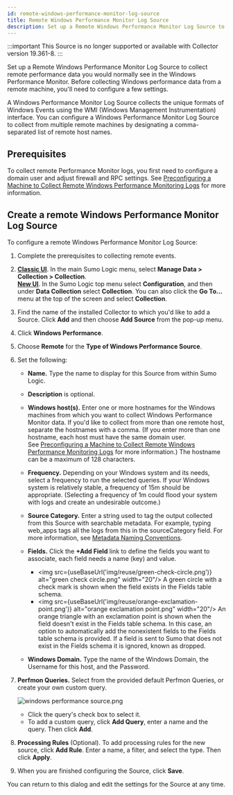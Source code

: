 ```yaml
---
id: remote-windows-performance-monitor-log-source
title: Remote Windows Performance Monitor Log Source
description: Set up a Remote Windows Performance Monitor Log Source to collect remote performance data from Windows Performance Monitor.
---
```



:::important
This Source is no longer supported or available with Collector version 19.361-8.
:::

Set up a Remote Windows Performance Monitor Log Source to collect remote performance data you would normally see in the Windows Performance Monitor. Before collecting Windows performance data from a remote machine, you'll need to configure a few settings.

A Windows Performance Monitor Log Source collects the unique formats of Windows Events using the WMI (Windows Management Instrumentation) interface. You can configure a Windows Performance Monitor Log Source to collect from multiple remote machines by designating a comma-separated list of remote host names.

## Prerequisites

To collect remote Performance Monitor logs, you first need to configure a domain user and adjust firewall and RPC settings. See [Preconfiguring a Machine to Collect Remote Windows Performance Monitoring Logs](preconfigure-machine-collect-remote-windows-performance-monitoring-logs.md) for more information.

## Create a remote Windows Performance Monitor Log Source

To configure a remote Windows Performance Monitor Log Source:

1. Complete the prerequisites to collecting remote events.
1. [**Classic UI**](/docs/get-started/sumo-logic-ui-classic). In the main Sumo Logic menu, select **Manage Data > Collection > Collection**. <br/>[**New UI**](/docs/get-started/sumo-logic-ui). In the Sumo Logic top menu select **Configuration**, and then under **Data Collection** select **Collection**. You can also click the **Go To...** menu at the top of the screen and select **Collection**. 
1. Find the name of the installed Collector to which you'd like to add a Source. Click **Add** and then choose **Add Source** from the pop-up menu.
1. Click **Windows Performance**. 
1. Choose **Remote** for the **Type of Windows Performance Source**. 
1. Set the following:

   * **Name.** Type the name to display for this Source from within Sumo Logic.
   * **Description** is optional.
   * **Windows host(s).** Enter one or more hostnames for the Windows machines from which you want to collect Windows Performance Monitor data. If you'd like to collect from more than one remote host, separate the hostnames with a comma. (If you enter more than one hostname, each host must have the same domain user. See [Preconfiguring a Machine to Collect Remote Windows Performance Monitoring Logs](preconfigure-machine-collect-remote-windows-performance-monitoring-logs.md) for more information.) The hostname can be a maximum of 128 characters.
   * **Frequency.** Depending on your Windows system and its needs, select a frequency to run the selected queries. If your Windows system is relatively stable, a frequency of 15m should be appropriate. (Selecting a frequency of 1m could flood your system with logs and create an undesirable outcome.)
   * **Source Category.** Enter a string used to tag the output collected from this Source with searchable metadata. For example, typing web_apps tags all the logs from this in the sourceCategory field. For more information, see [Metadata Naming Conventions](/docs/send-data/reference-information/metadata-naming-conventions.md).
   * **Fields.** Click the **+Add Field** link to define the fields you want to associate, each field needs a name (key) and value.

      * <img src={useBaseUrl('img/reuse/green-check-circle.png')} alt="green check circle.png" width="20"/> A green circle with a check mark is shown when the field exists in the Fields table schema.
      * <img src={useBaseUrl('img/reuse/orange-exclamation-point.png')} alt="orange exclamation point.png" width="20"/> An orange triangle with an exclamation point is shown when the field doesn't exist in the Fields table schema. In this case, an option to automatically add the nonexistent fields to the Fields table schema is provided. If a field is sent to Sumo that does not exist in the Fields schema it is ignored, known as dropped.

   * **Windows Domain.** Type the name of the Windows Domain, the Username for this host, and the Password.
1. **Perfmon Queries.** Select from the provided default Perfmon Queries, or create your own custom query.   

    ![windows performance source.png](/img/send-data/windows-performance-source.png)

    * Click the query's check box to select it.
    * To add a custom query, click **Add Query**, enter a name and the query. Then click **Add**.
1. **Processing Rules** (Optional). To add processing rules for the new source, click **Add Rule**. Enter a name, a filter, and select the type. Then click **Apply**.
1. When you are finished configuring the Source, click **Save**.

You can return to this dialog and edit the settings for the Source at any time.
